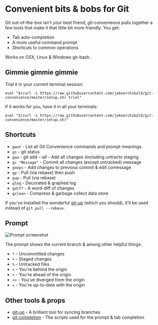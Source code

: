# Convenient bits & bobs for Git

Git out-of-the-box isn't your best friend, git-convenience pulls together a few tools that make it that little bit more friendly. You get:

* Tab auto-completion
* A more useful command prompt
* Shortcuts to common operations

Works on OSX, Linux & Windows git-bash.

## Gimmie gimmie gimmie

Trial it in your current terminal session:

```
eval "$(curl -L https://raw.githubusercontent.com/jakearchibald/git-convenience/master/setup.sh) trial"
```

If it works for you, have it in all your terminals:

```
eval "$(curl -L https://raw.githubusercontent.com/jakearchibald/git-convenience/master/setup.sh)"
```

## Shortcuts

* `gwut` - List all Git Convenience commands and prompt meanings.
* `gs` - git status
* `gaa` - git add --all - Add all changes (including untracto staging</dd>
* `gc "Message"` - Commit all changes (except untracked) message</dd>
* `goops` - Add changes to previous commit &amp; edit comessage</dd>
* `gp` - Pull (via rebase) then push
* `gup` - Pull (via rebase)
* `glog` - Decorated &amp; graphed log
* `gdiff` - A word-diff of changes
* `gclean` - Compress &amp; garbage collect data store


If you've installed the wonderful [git-up](https://github.com/aanand/git-up) (which you should), it'll be used instead of `git pull --rebase`.

## Prompt

![Prompt screenshot](https://raw.githubusercontent.com/jakearchibald/git-convenience/master/screenshot.png)

The prompt shows the current branch & among other helpful things:


* `*` - Uncommitted changes
* `+` - Staged changes
* `%` - Untracked files
* `<` - You're behind the origin
* `>` - You're ahead of the origin
* `<>` - You've diverged from the origin
* `=` - You're up-to-date with the origin

## Other tools & props


* [git-up](https://github.com/aanand/git-up) - A brilliant tool for syncing branches
* [git completion](https://github.com/git/git/tree/master/contrib/completion) - The scripts used for the prompt & tab completion

